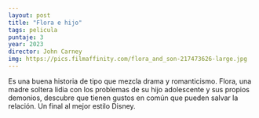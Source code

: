 ```yaml
---
layout: post
title: "Flora e hijo"
tags: pelicula
puntaje: 3
year: 2023
director: John Carney
img: https://pics.filmaffinity.com/flora_and_son-217473626-large.jpg
---
```


Es una buena historia de tipo que mezcla drama y romanticismo. Flora, una madre soltera lidia con los problemas de su hijo adolescente y sus propios demonios, descubre que tienen gustos en común que pueden salvar la relación. Un final al mejor estilo Disney.
